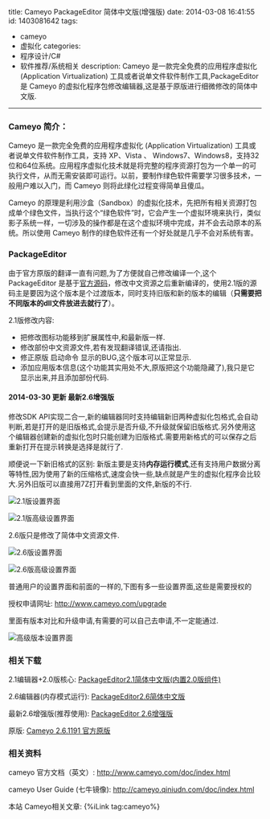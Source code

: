 title: Cameyo PackageEditor 简体中文版(增强版)
date: 2014-03-08 16:41:55
id: 1403081642
tags:
- cameyo
- 虚拟化
categories: 
- 程序设计/C#
- 软件推荐/系统相关
description: Cameyo 是一款完全免费的应用程序虚拟化 (Application Virtualization) 工具或者说单文件软件制作工具,PackageEditor 是 Cameyo 的虚拟化程序包修改编辑器,这是基于原版进行细微修改的简体中文版.
---

### Cameyo 简介：

Cameyo 是一款完全免费的应用程序虚拟化 (Application Virtualization) 工具或者说单文件软件制作工具，支持 XP、Vista 、 Windows7、Windows8，支持32位和64位系统。应用程序虚拟化技术就是将完整的程序资源打包为一个单一的可执行文件，从而无需安装即可运行。以前，要制作绿色软件需要学习很多技术，一般用户难以入门，而 Cameyo 则将此绿化过程变得简单且傻瓜。

Cameyo 的原理是利用沙盒（Sandbox）的虚拟化技术，先把所有相关资源打包成单个绿色文件，当执行这个“绿色软件”时，它会产生一个虚拟环境来执行，类似影子系统一样，一切涉及的操作都是在这个虚拟环境中完成，并不会去动原本的系统。所以使用 Cameyo 制作的绿色软件还有一个好处就是几乎不会对系统有害。

### PackageEditor

由于官方原版的翻译一直有问题,为了方便就自己修改编译一个,这个 PackageEditor 是基于[官方源码](https://code.google.com/p/cameyo/)，修改中文资源之后重新编译的，使用2.1版的源码主是要因为这个版本是个过渡版本，同时支持旧版和新的版本的编辑（**只需要把不同版本的dll文件放进去就行了**）。

2.1版修改内容:
  * 把修改图标功能移到扩展属性中,和最新版一样.
  * 修改部份中文资源文件,若有发现翻译错误,还请指出.
  * 修正原版 启动命令 显示的BUG,这个版本可以正常显示.
  * 添加应用版本信息(这个功能其实用处不大,原版把这个功能隐藏了),我只是它显示出来,并且添加部份代码.
<!--more--> 

#### 2014-03-30 更新 **最新2.6增强版**
  
  修改SDK API实现二合一,新的编辑器同时支持编辑新旧两种虚拟化包格式,会自动判断,若是打开的是旧版格式,会提示是否升级,不升级就保留旧版格式.另外使用这个编辑器创建新的虚拟化包时只能创建为旧版格式.需要用新格式的可以保存之后重新打开在提示转换是选择是就行了.

顺便说一下新旧格式的区别: 新版主要是支持**内存运行模式**,还有支持用户数据分离等特性,因为使用了新的压缩格式,速度会快一些,缺点就是产生的虚拟化程序会比较大.另外旧版可以直接用7Z打开看到里面的文件,新版的不行.

![2.1版设置界面]([CDN_URL]:/post/Cameyo_PackageEditor2.1_base.png)

![2.1版高级设置界面]([CDN_URL]:/post/Cameyo_PackageEditor2.1_adv.png)

2.6版只是修改了简体中文资源文件.

![2.6版设置界面]([CDN_URL]:/post/Cameyo_PackageEditor2.6_base.png)

![2.6版高级设置界面]([CDN_URL]:/post/Cameyo_PackageEditor2.6_adv.png)

普通用户的设置界面和前面的一样的,下图有多一些设置界面,这些是需要授权的

授权申请网址: <http://www.cameyo.com/upgrade>

里面有版本对比和升级申请,有需要的可以自己去申请,不一定能通过.

![高级版本设置界面]([CDN_URL]:/post/Cameyo_PackageEditor_Plus_adv.png)

### 相关下载

2.1编辑器+2.0版核心: [PackageEditor2.1简体中文版(内置2.0版组件)](http://d.chenall.net/1/虚拟化绿软/PackageEditor2.1.rar)

2.6编辑器(内存模式运行): [PackageEditor2.6简体中文版](http://d.chenall.net/1/虚拟化绿软/PackageEditor2.6.rar)

最新2.6增强版(推荐使用): [PackageEditor 2.6增强版](http://d.chenall.net/1/虚拟化绿软/PackageEditor.zip)

原版: [Cameyo 2.6.1191 官方原版](http://d.chenall.net/1/虚拟化绿软/Cameyo-2.6.1191.rar)

### 相关资料

cameyo 官方文档（英文）: <http://www.cameyo.com/doc/index.html>  

cameyo User Guide (七牛镜像): <http://cameyo.qiniudn.com/doc/index.html>

本站 Cameyo相关文章: {%iLink tag:cameyo%}